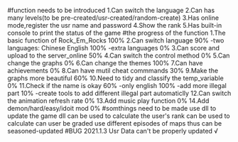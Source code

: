 #function needs to be introduced
1.Can switch the language
2.Can has many levels(to be pre-created/usr-created/random-create)
3.Has online mode,register the usr name and password
4.Show the rank
5.Has built-in console to print the status of the game
#the progress of the function
1.The basic function of Rock_Em_Rocks 100%
2.Can switch language 90%
    -two languages: Chinese English 100%
    -extra languages 0%
3.Can score and upload to the server_online 50%
4.Can switch the control method 0%
5.Can change the graphs 0%
6.Can change the themes 100%
7.Can have achievements 0%
8.Can have mutil cheat commmands 30%
9.Make the graphs more beautiful 60%
10.Need to tidy and classify the temp_variable 0%
11.Check if the name is okay 60%
    -only english 100%
    -add more illegal part 10%
        -create tools to add different illegal part automaticlly
12.Can switch the animation refresh rate 0%
13.Add music play function 0%
14.Add demon/hard/easy/idoit mod 0%
#somthings need to be made
use dll to update the game
dll can be used to calculate the user's rank
    can be used to calculate can user be graded
use different episodes of maps
thus can be seasoned-updated
#BUG
2021.1.3 Usr Data can't be properly updated √
